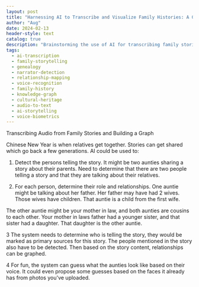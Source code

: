 ```yaml
---
layout: post
title: "Harnessing AI to Transcribe and Visualize Family Histories: A Guide to Storytelling and Relationship Mapping"
author: "Aug"
date: 2024-02-13
header-style: text
catalog: true
description: "Brainstorming the use of AI for transcribing family stories shared during gatherings, detecting narrators, mapping relationships, and visualizing family history as a graph. Ideas include narrator detection and voice-based appearance guessing."
tags:
  - ai-transcription
  - family-storytelling
  - genealogy
  - narrator-detection
  - relationship-mapping
  - voice-recognition
  - family-history
  - knowledge-graph
  - cultural-heritage
  - audio-to-text
  - ai-storytelling
  - voice-biometrics
---
```


Transcribing Audio from Family Stories and Building a Graph

Chinese New Year is when relatives get together. Stories can get shared which go back a few generations. AI could be used to:

1. Detect the persons telling the story. It might be two aunties sharing a story about their parents. Need to determine that there are two people telling a story and that they are talking about their relatives.

2. For each person, determine their role and relationships. One auntie might be talking about her father. Her father may have had 2 wives. Those wives have children. That auntie is a child from the first wife.

The other auntie might be your mother in law, and both aunties are cousins to each other. Your mother in laws father had a younger sister, and that sister had a daughter. That daughter is the other auntie.

3 The system needs to determine who is telling the story, they would be marked as primary sources for this story. The people mentioned in the story also have to be detected. Then based on the story content, relationships can be graphed.

4 For fun, the system can guess what the aunties look like based on their voice. It could even propose some guesses based on the faces it already has from photos you've uploaded.

